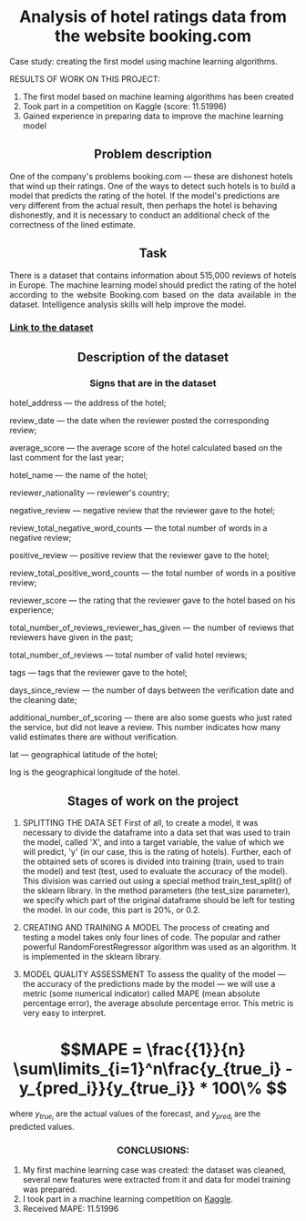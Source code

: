<div align="center"> <h1 align="center"> Analysis of hotel ratings data from the website booking.com </h1> </div>


Case study: creating the first model using machine learning algorithms.

RESULTS OF WORK ON THIS PROJECT:
1. The first model based on machine learning algorithms has been created
2. Took part in a competition on Kaggle (score: 11.51996)
3. Gained experience in preparing data to improve the machine learning model

<div align="center"> <h2 align="center"> Problem description </h2> </div>
One of the company's problems booking.com — these are dishonest hotels that wind up their ratings. One of the ways to detect such hotels is to build a model that predicts the rating of the hotel. If the model's predictions are very different from the actual result, then perhaps the hotel is behaving dishonestly, and it is necessary to conduct an additional check of the correctness of the lined estimate.

<div align="center"> <h2 align="center"> Task </h2> </div>
<div align="justify"> There is a dataset that contains information about 515,000 reviews of hotels in Europe. The machine learning model should predict the rating of the hotel according to the website Booking.com based on the data available in the dataset. Intelligence analysis skills will help improve the model.</div>

### [Link to the dataset](https://drive.google.com/file/d/1Qj0iYEbD64eVAaaBylJeIi3qvMzxf2C_/view?usp=sharing )

<div align="center"> <h2 align="center"> Description of the dataset </h2> </div>
<div align="center"> <h3 align="center"> Signs that are in the dataset </h3> </div>
hotel_address — the address of the hotel;

review_date — the date when the reviewer posted the corresponding review;

average_score — the average score of the hotel calculated based on the last comment for the last year;

hotel_name — the name of the hotel;

reviewer_nationality — reviewer's country;

negative_review — negative review that the reviewer gave to the hotel;

review_total_negative_word_counts — the total number of words in a negative review;

positive_review — positive review that the reviewer gave to the hotel;

review_total_positive_word_counts — the total number of words in a positive review;

reviewer_score — the rating that the reviewer gave to the hotel based on his experience;

total_number_of_reviews_reviewer_has_given — the number of reviews that reviewers have given in the past;

total_number_of_reviews — total number of valid hotel reviews;

tags — tags that the reviewer gave to the hotel;

days_since_review — the number of days between the verification date and the cleaning date;

additional_number_of_scoring — there are also some guests who just rated the service, but did not leave a review. This number indicates how many valid estimates there are without verification.

lat — geographical latitude of the hotel;

lng is the geographical longitude of the hotel.

<div align="center"> <h2 align="center"> Stages of work on the project </h2> </div>

1. SPLITTING THE DATA SET
First of all, to create a model, it was necessary to divide the dataframe into a data set that was used to train the model, called 'X', and into a target variable, the value of which we will predict, 'y' (in our case, this is the rating of hotels).
Further, each of the obtained sets of scores is divided into training (train, used to train the model) and test (test, used to evaluate the accuracy of the model). This division was carried out using a special method train_test_split() of the sklearn library. In the method parameters (the test_size parameter), we specify which part of the original dataframe should be left for testing the model. In our code, this part is 20%, or 0.2.

2. CREATING AND TRAINING A MODEL
The process of creating and testing a model takes only four lines of code. The popular and rather powerful RandomForestRegressor algorithm was used as an algorithm. It is implemented in the sklearn library.

3. MODEL QUALITY ASSESSMENT
To assess the quality of the model — the accuracy of the predictions made by the model — we will use a metric (some numerical indicator) called MAPE (mean absolute percentage error), the average absolute percentage error. This metric is very easy to interpret.


<div align="center"><h1 align="center"> $$MAPE = \frac{{1}}{n} \sum\limits_{i=1}^n\frac{y_{true_i} - y_{pred_i}}{y_{true_i}} * 100\% $$ </h1></div>

where $y_{true_i}$ are the actual values of the forecast, and $y_{pred_i}$ are the predicted values.

<div align="center"><h3 align="center"> CONCLUSIONS: </h3></div>

1. My first machine learning case was created: the dataset was cleaned, several new features were extracted from it and data for model training was prepared.
2. I took part in a machine learning competition on [Kaggle](https://www.kaggle.com/competitions/sf-booking/leaderboard).
3. Received MAPE: 11.51996